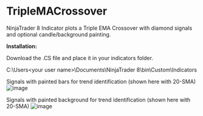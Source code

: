 # TripleMACrossover
NinjaTrader 8 Indicator plots a Triple EMA Crossover with diamond signals and optional candle/background painting.

**Installation:**

Download the .CS file and place it in your indicators folder.

C:\Users\<your user name>\Documents\NinjaTrader 8\bin\Custom\Indicators

Signals with painted bars for trend identification (shown here with 20-SMA)
![image](https://github.com/user-attachments/assets/d3e536f9-d6e1-4527-886f-68ff5eaa8c69)

Signals with painted background for trend identification (shown here with 20-SMA)
![image](https://github.com/user-attachments/assets/edcd0e43-6fec-4bb8-bc66-1e83dff67ccb)

